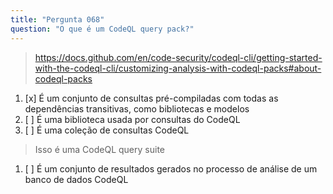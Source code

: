 ```yaml
---
title: "Pergunta 068"
question: "O que é um CodeQL query pack?"
---
```



> https://docs.github.com/en/code-security/codeql-cli/getting-started-with-the-codeql-cli/customizing-analysis-with-codeql-packs#about-codeql-packs
1. [x] É um conjunto de consultas pré-compiladas com todas as dependências transitivas, como bibliotecas e modelos
1. [ ] É uma biblioteca usada por consultas do CodeQL
1. [ ] É uma coleção de consultas CodeQL  
> Isso é uma CodeQL query suite  
1. [ ] É um conjunto de resultados gerados no processo de análise de um banco de dados CodeQL  
